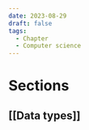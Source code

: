 ```yaml
---
date: 2023-08-29
draft: false
tags:
  - Chapter
  - Computer science
---
```


# Sections

## [[Data types]]